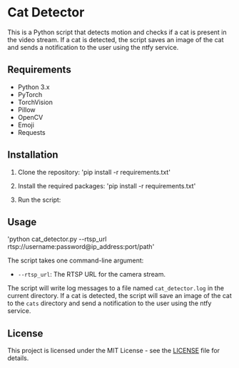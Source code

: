 # Cat Detector

This is a Python script that detects motion and checks if a cat is present in the video stream. If a cat is detected, the script saves an image of the cat and sends a notification to the user using the ntfy service.

## Requirements

- Python 3.x
- PyTorch
- TorchVision
- Pillow
- OpenCV
- Emoji
- Requests

## Installation

1. Clone the repository:
'pip install -r requirements.txt'

2. Install the required packages:
'pip install -r requirements.txt'

3. Run the script:
## Usage
'python cat_detector.py --rtsp_url rtsp://username:password@ip_address:port/path'

The script takes one command-line argument:

- `--rtsp_url`: The RTSP URL for the camera stream.

The script will write log messages to a file named `cat_detector.log` in the current directory. If a cat is detected, the script will save an image of the cat to the `cats` directory and send a notification to the user using the ntfy service.

## License

This project is licensed under the MIT License - see the [LICENSE](LICENSE) file for details.